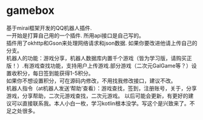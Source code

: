 # gamebox
基于mirai框架开发的QQ机器人插件.  
一开始是打算自己用的一个插件.
所用api接口是自己写的。  
插件用了okhttp和Gson来处理网络请求和json数据.
如果你要改进他请上传自己的分支。  
机器人的功能：游戏分享，机器人数据库内置千个游戏（皆为学习版，请购买正版！）.有游戏查找功能，支持用户上传游戏.部分游戏（二次元GalGame等？）设置收积分，每日签到能获得1-5积分。  
如果你不想设置积分，可在源码内修改，不用找我修改接口，建议不改。  
机器人指令（at机器人发送‘帮助’查看）：游戏查找，签到，注册账号，关于，分享游戏，分享帮助，二次元游戏查找，二次元游戏。
以后可能会更新，有更好的建议可以直接联系我。本人小白一枚，学习kotlin根本没学。写这个是兴致来了。不足之处很多。

